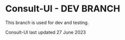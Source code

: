 # Consult-UI - DEV BRANCH

This branch is used for dev and testing.



Consult-UI last updated 27 June 2023
